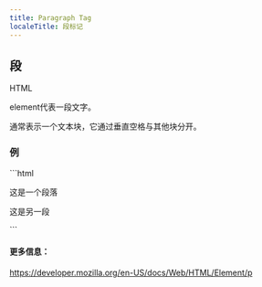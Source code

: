 ```yaml
---
title: Paragraph Tag
localeTitle: 段标记
---
```

## 段

HTML

element代表一段文字。

通常表示一个文本块，它通过垂直空格与其他块分开。

### 例

\`\`\`html

这是一个段落

这是另一段

\`\`\`

#### 更多信息：

https://developer.mozilla.org/en-US/docs/Web/HTML/Element/p